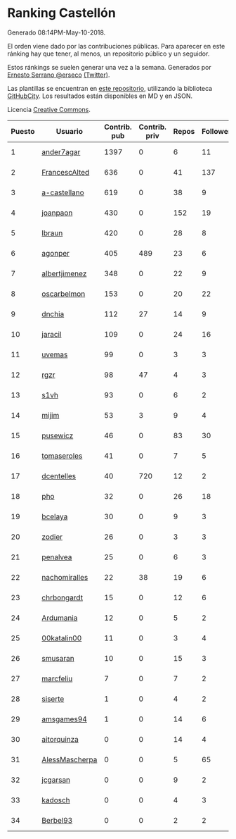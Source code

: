 # Ranking Castellón

Generado 08:14PM-May-10-2018.

El orden viene dado por las contribuciones públicas. Para aparecer en este ránking hay que tener, al menos, un repositorio público y un seguidor.

Estos ránkings se suelen generar una vez a la semana. Generados por [Ernesto Serrano @erseco](https://github.com/erseco/) [(Twitter)](https://twitter.com/erseco).

Las plantillas se encuentran en [este repositorio](https://github.com/iblancasa/GH-Spanish-Ranking), utilizando la biblioteca [GitHubCity](https://github.com/iblancasa/GitHubCity). Los resultados están disponibles en MD y en JSON.

Licencia [Creative Commons](https://creativecommons.org/licenses/by/4.0/).

| Puesto   |  Usuario  | Contrib. pub | Contrib. priv |Repos| Followers | Desde |  Avatar  |
|----------|-----------|--------------|---------------|-----|-----------|-------|----------|
|1|[ander7agar](https://github.com/ander7agar)|1397|0|6|11|2014-03-06|![ander7agar](https://avatars2.githubusercontent.com/u/6875232)|
|2|[FrancescAlted](https://github.com/FrancescAlted)|636|0|41|137|2010-06-25|![FrancescAlted](https://avatars0.githubusercontent.com/u/314521)|
|3|[a-castellano](https://github.com/a-castellano)|619|0|38|9|2015-03-17|![a-castellano](https://avatars0.githubusercontent.com/u/11519707)|
|4|[joanpaon](https://github.com/joanpaon)|430|0|152|19|2013-06-30|![joanpaon](https://avatars1.githubusercontent.com/u/4895527)|
|5|[lbraun](https://github.com/lbraun)|420|0|28|8|2010-06-02|![lbraun](https://avatars2.githubusercontent.com/u/294776)|
|6|[agonper](https://github.com/agonper)|405|489|23|6|2015-01-27|![agonper](https://avatars3.githubusercontent.com/u/10727467)|
|7|[albertjimenez](https://github.com/albertjimenez)|348|0|22|9|2015-05-21|![albertjimenez](https://avatars3.githubusercontent.com/u/12547680)|
|8|[oscarbelmon](https://github.com/oscarbelmon)|153|0|20|22|2013-04-05|![oscarbelmon](https://avatars0.githubusercontent.com/u/4066452)|
|9|[dnchia](https://github.com/dnchia)|112|27|14|9|2015-08-14|![dnchia](https://avatars2.githubusercontent.com/u/13800551)|
|10|[jaracil](https://github.com/jaracil)|109|0|24|16|2014-01-10|![jaracil](https://avatars0.githubusercontent.com/u/6370372)|
|11|[uvemas](https://github.com/uvemas)|99|0|3|3|2011-10-03|![uvemas](https://avatars1.githubusercontent.com/u/1099529)|
|12|[rgzr](https://github.com/rgzr)|98|47|4|3|2015-07-03|![rgzr](https://avatars1.githubusercontent.com/u/13169716)|
|13|[s1vh](https://github.com/s1vh)|93|0|6|2|2014-10-09|![s1vh](https://avatars1.githubusercontent.com/u/9099118)|
|14|[mijim](https://github.com/mijim)|53|3|9|4|2016-02-01|![mijim](https://avatars1.githubusercontent.com/u/17006034)|
|15|[pusewicz](https://github.com/pusewicz)|46|0|83|30|2008-02-26|![pusewicz](https://avatars2.githubusercontent.com/u/940)|
|16|[tomaseroles](https://github.com/tomaseroles)|41|0|7|5|2015-02-16|![tomaseroles](https://avatars0.githubusercontent.com/u/11036562)|
|17|[dcentelles](https://github.com/dcentelles)|40|720|12|2|2013-07-15|![dcentelles](https://avatars2.githubusercontent.com/u/5012707)|
|18|[pho](https://github.com/pho)|32|0|26|18|2009-05-25|![pho](https://avatars0.githubusercontent.com/u/88469)|
|19|[bcelaya](https://github.com/bcelaya)|30|0|9|3|2014-09-12|![bcelaya](https://avatars2.githubusercontent.com/u/8750450)|
|20|[zodier](https://github.com/zodier)|26|0|3|3|2010-11-13|![zodier](https://avatars0.githubusercontent.com/u/480371)|
|21|[penalvea](https://github.com/penalvea)|25|0|6|3|2013-04-09|![penalvea](https://avatars3.githubusercontent.com/u/4102114)|
|22|[nachomiralles](https://github.com/nachomiralles)|22|38|19|6|2013-06-26|![nachomiralles](https://avatars2.githubusercontent.com/u/4831513)|
|23|[chrbongardt](https://github.com/chrbongardt)|15|0|12|6|2012-11-19|![chrbongardt](https://avatars3.githubusercontent.com/u/2834466)|
|24|[Ardumania](https://github.com/Ardumania)|12|0|5|2|2012-02-17|![Ardumania](https://avatars0.githubusercontent.com/u/1445949)|
|25|[00katalin00](https://github.com/00katalin00)|11|0|3|4|2017-10-18|![00katalin00](https://avatars3.githubusercontent.com/u/32898469)|
|26|[smusaran](https://github.com/smusaran)|10|0|15|3|2015-11-10|![smusaran](https://avatars2.githubusercontent.com/u/15787704)|
|27|[marcfeliu](https://github.com/marcfeliu)|7|0|7|2|2013-10-01|![marcfeliu](https://avatars3.githubusercontent.com/u/5584924)|
|28|[siserte](https://github.com/siserte)|1|0|4|2|2014-02-05|![siserte](https://avatars2.githubusercontent.com/u/6595035)|
|29|[amsgames94](https://github.com/amsgames94)|1|0|14|6|2014-03-15|![amsgames94](https://avatars3.githubusercontent.com/u/6959189)|
|30|[aitorquinza](https://github.com/aitorquinza)|0|0|14|4|2012-09-17|![aitorquinza](https://avatars3.githubusercontent.com/u/2361502)|
|31|[AlessMascherpa](https://github.com/AlessMascherpa)|0|0|5|65|2011-04-03|![AlessMascherpa](https://avatars2.githubusercontent.com/u/706750)|
|32|[jcgarsan](https://github.com/jcgarsan)|0|0|9|2|2013-09-26|![jcgarsan](https://avatars3.githubusercontent.com/u/5547857)|
|33|[kadosch](https://github.com/kadosch)|0|0|4|3|2011-12-31|![kadosch](https://avatars1.githubusercontent.com/u/1296520)|
|34|[Berbel93](https://github.com/Berbel93)|0|0|2|2|2016-03-02|![Berbel93](https://avatars2.githubusercontent.com/u/17596372)|
